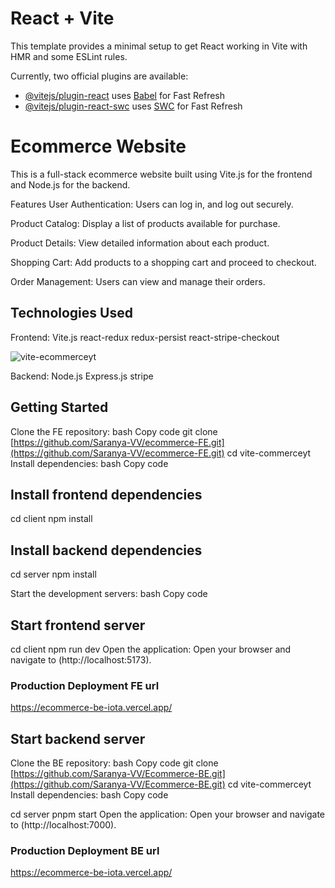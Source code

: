 # React + Vite

This template provides a minimal setup to get React working in Vite with HMR and some ESLint rules.

Currently, two official plugins are available:

- [@vitejs/plugin-react](https://github.com/vitejs/vite-plugin-react/blob/main/packages/plugin-react/README.md) uses [Babel](https://babeljs.io/) for Fast Refresh
- [@vitejs/plugin-react-swc](https://github.com/vitejs/vite-plugin-react-swc) uses [SWC](https://swc.rs/) for Fast Refresh

# Ecommerce Website
This is a full-stack ecommerce website built using Vite.js for the frontend and Node.js for the backend.

Features
User Authentication: Users can log in, and log out securely.

Product Catalog: Display a list of products available for purchase.

Product Details: View detailed information about each product.

Shopping Cart: Add products to a shopping cart and proceed to checkout.

Order Management: Users can view and manage their orders.

## Technologies Used

Frontend:
Vite.js
react-redux
redux-persist
react-stripe-checkout


![vite-ecommerceyt](https://github.com/noorjsdivs/vite-commerceyt/assets/104062645/1dc95aec-6dfd-4698-96cc-faf838c703a4)


Backend:
Node.js
Express.js
stripe

## Getting Started

Clone the FE repository:
bash
Copy code
git clone [https://github.com/Saranya-VV/ecommerce-FE.git](https://github.com/Saranya-VV/ecommerce-FE.git)
cd vite-commerceyt
Install dependencies:
bash
Copy code

## Install frontend dependencies
cd client
npm install

## Install backend dependencies
cd server
npm install

Start the development servers:
bash
Copy code

## Start frontend server
cd client
npm run dev
Open the application:
Open your browser and navigate to (http://localhost:5173).


### Production Deployment FE url
https://ecommerce-be-iota.vercel.app/

## Start backend server

Clone the BE repository:
bash
Copy code
git clone [https://github.com/Saranya-VV/Ecommerce-BE.git](https://github.com/Saranya-VV/Ecommerce-BE.git)
cd vite-commerceyt
Install dependencies:
bash
Copy code

cd server
pnpm start
Open the application:
Open your browser and navigate to (http://localhost:7000).




### Production Deployment BE url
https://ecommerce-be-iota.vercel.app/

